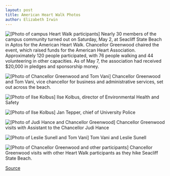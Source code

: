 ```yaml
---
layout: post
title: American Heart Walk Photos
author: Elizabeth Irwin
---
```


![\[Photo of campus Heart Walk participants\]][1] Nearly 30 members of the campus community turned out on Saturday, May 2, at Seacliff State Beach in Aptos for the American Heart Walk. Chancellor Greenwood chaired the event, which raised funds for the American Heart Association.  Approximately 120 people participated, with 76 people walking and 44 volunteering in other capacities. As of May 7, the association had received $20,000 in pledges and sponsorship money.

![\[Photo of Chancellor Greenwood and Tom Vani\]][2] Chancellor Greenwood and Tom Vani, vice chancellor for business and administrative services, set out across the beach.

![\[Photo of Ilse Kolbus\]][3] Ilse Kolbus, director of Environmental Health and Safety

![\[Photo of Ilse Kolbus\]][4] Jan Tepper, chief of University Police

![\[Photo of Judi Hance and Chancellor Greenwood\]][5] Chancellor Greenwood visits with Assistant to the Chancellor Judi Hance

![\[Photo of Leslie Sunell and Tom Vani\]][6] Tom Vani and Leslie Sunell

![\[Photo of Chancellor Greenwood and other participants\]][7] Chancellor Greenwood visits with other Heart Walk participants as they hike Seacliff State Beach.

[1]: http://www1.ucsc.edu/oncampus/currents/97-98/art/heart.group.98-05-11.gif
[2]: http://www1.ucsc.edu/oncampus/currents/97-98/art/heart.mrc.98-05-11.gif
[3]: http://www1.ucsc.edu/oncampus/currents/97-98/art/heart.kolbus.98-05-11.gif
[4]: http://www1.ucsc.edu/oncampus/currents/97-98/art/heart.tepper.98-05-11.gif
[5]: http://www1.ucsc.edu/oncampus/currents/97-98/art/heart.hance.98-05-11.gif
[6]: http://www1.ucsc.edu/oncampus/currents/97-98/art/heart.sunell.98-05-11.gif
[7]: http://www1.ucsc.edu/oncampus/currents/97-98/art/heart.ocean.98-05-11.gif

[Source](http://www1.ucsc.edu/oncampus/currents/97-98/05-11/heart.group.htm "Permalink to American Heart Walk photos: 05-11-98")
